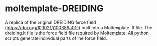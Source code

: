 # moltemplate-DREIDING

A replica of the original DREIDING force field (https://doi.org/10.1021/j100389a010) built into a Moltemplate .lt file.
The dreiding.lt file is the force field file required by Moltemplate. All python scripts generate individual parts of the force field.
